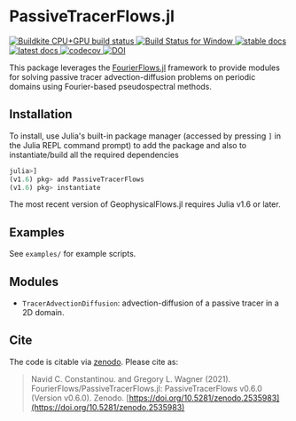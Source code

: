# PassiveTracerFlows.jl

<!-- Badges -->
<p align="left">
     <a href="https://buildkite.com/julialang/passivetracerflows-dot-jl">
         <img alt="Buildkite CPU+GPU build status" src="https://img.shields.io/buildkite/4d921fc17b95341ea5477fb62df0e6d9364b61b154e050a123/main?logo=buildkite&label=Buildkite%20CPU%2BGPU">
     </a>
     <a href="https://ci.appveyor.com/project/navidcy/passivetracerflows-jl">
         <img alt="Build Status for Window" src="https://img.shields.io/appveyor/ci/navidcy/passivetracerflows-jl/main?label=Window&logo=appveyor&logoColor=white&style=flat-square">
     </a>
     <a href="https://FourierFlows.github.io/PassiveTracerFlowsDocumentation/stable">
         <img alt="stable docs" src="https://img.shields.io/badge/documentation-stable%20release-blue">
     </a>
     <a href="https://FourierFlows.github.io/PassiveTracerFlowsDocumentation/dev">
         <img alt="latest docs" src="https://img.shields.io/badge/documentation-in%20development-orange">
     </a>
     <a href="https://codecov.io/gh/FourierFlows/PassiveTracerFlows.jl">
         <img src="https://codecov.io/gh/FourierFlows/PassiveTracerFlows.jl/branch/main/graph/badge.svg" title="codecov">
     </a>
     <a href="https://doi.org/10.5281/zenodo.2535983">
        <img src="https://zenodo.org/badge/DOI/10.5281/zenodo.2535983.svg" alt="DOI">
    </a>
 </p>

This package leverages the [FourierFlows.jl]() framework to provide modules for solving passive tracer advection-diffusion problems on periodic domains using Fourier-based pseudospectral methods.

## Installation

To install, use Julia's  built-in package manager (accessed by pressing `]` in the Julia REPL command prompt) to add the package and also to instantiate/build all the required dependencies

```julia
julia>]
(v1.6) pkg> add PassiveTracerFlows
(v1.6) pkg> instantiate
```

The most recent version of GeophysicalFlows.jl requires Julia v1.6 or later.

## Examples

See `examples/` for example scripts.

## Modules

* `TracerAdvectionDiffusion`: advection-diffusion of a passive tracer in a 2D domain.


## Cite

The code is citable via [zenodo](https://zenodo.org). Please cite as:

> Navid C. Constantinou. and Gregory L. Wagner (2021). FourierFlows/PassiveTracerFlows.jl: PassiveTracerFlows v0.6.0 (Version v0.6.0). Zenodo.  [https://doi.org/10.5281/zenodo.2535983](https://doi.org/10.5281/zenodo.2535983)

[FourierFlows.jl]: https://github.com/FourierFlows/FourierFlows.jl
